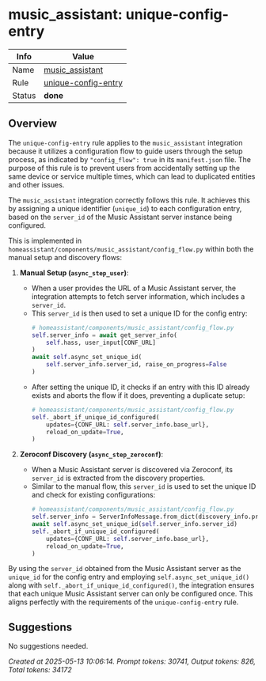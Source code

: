 # music_assistant: unique-config-entry

| Info   | Value                                                                    |
|--------|--------------------------------------------------------------------------|
| Name   | [music_assistant](https://www.home-assistant.io/integrations/music_assistant/) |
| Rule   | [unique-config-entry](https://developers.home-assistant.io/docs/core/integration-quality-scale/rules/unique-config-entry)                                                     |
| Status | **done**                                                                 |

## Overview

The `unique-config-entry` rule applies to the `music_assistant` integration because it utilizes a configuration flow to guide users through the setup process, as indicated by `"config_flow": true` in its `manifest.json` file. The purpose of this rule is to prevent users from accidentally setting up the same device or service multiple times, which can lead to duplicated entities and other issues.

The `music_assistant` integration correctly follows this rule. It achieves this by assigning a unique identifier (`unique_id`) to each configuration entry, based on the `server_id` of the Music Assistant server instance being configured.

This is implemented in `homeassistant/components/music_assistant/config_flow.py` within both the manual setup and discovery flows:

1.  **Manual Setup (`async_step_user`)**:
    *   When a user provides the URL of a Music Assistant server, the integration attempts to fetch server information, which includes a `server_id`.
    *   This `server_id` is then used to set a unique ID for the config entry:
        ```python
        # homeassistant/components/music_assistant/config_flow.py
        self.server_info = await get_server_info(
            self.hass, user_input[CONF_URL]
        )
        await self.async_set_unique_id(
            self.server_info.server_id, raise_on_progress=False
        )
        ```
    *   After setting the unique ID, it checks if an entry with this ID already exists and aborts the flow if it does, preventing a duplicate setup:
        ```python
        # homeassistant/components/music_assistant/config_flow.py
        self._abort_if_unique_id_configured(
            updates={CONF_URL: self.server_info.base_url},
            reload_on_update=True,
        )
        ```

2.  **Zeroconf Discovery (`async_step_zeroconf`)**:
    *   When a Music Assistant server is discovered via Zeroconf, its `server_id` is extracted from the discovery properties.
    *   Similar to the manual flow, this `server_id` is used to set the unique ID and check for existing configurations:
        ```python
        # homeassistant/components/music_assistant/config_flow.py
        self.server_info = ServerInfoMessage.from_dict(discovery_info.properties)
        await self.async_set_unique_id(self.server_info.server_id)
        self._abort_if_unique_id_configured(
            updates={CONF_URL: self.server_info.base_url},
            reload_on_update=True,
        )
        ```

By using the `server_id` obtained from the Music Assistant server as the `unique_id` for the config entry and employing `self.async_set_unique_id()` along with `self._abort_if_unique_id_configured()`, the integration ensures that each unique Music Assistant server can only be configured once. This aligns perfectly with the requirements of the `unique-config-entry` rule.

## Suggestions

No suggestions needed.

_Created at 2025-05-13 10:06:14. Prompt tokens: 30741, Output tokens: 826, Total tokens: 34172_

